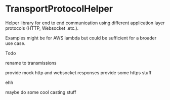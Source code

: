# TransportProtocolHelper

Helper library for end to end communication using different application layer protocols (HTTP, Websocket .etc.).

Examples might be for AWS lambda but could be sufficient for a broader use case.

Todo


rename to transmissions

provide mock http and websocket responses
provide some https stuff

ehh

maybe do some cool casting stuff
